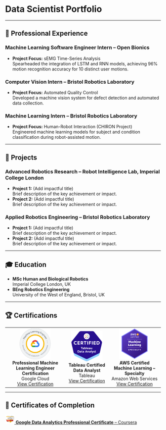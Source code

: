 # Data Scientist Portfolio  

---

## 💼 Professional Experience  
### Machine Learning Software Engineer Intern – Open Bionics  
- **Project Focus:** sEMG Time-Series Analysis  
  Spearheaded the integration of LSTM and RNN models, achieving 96% motion recognition accuracy for 10 distinct user motions.  

### Computer Vision Intern – Bristol Robotics Laboratory  
- **Project Focus:** Automated Quality Control  
  Developed a machine vision system for defect detection and automated data collection.  

### Machine Learning Intern – Bristol Robotics Laboratory  
- **Project Focus:** Human-Robot Interaction (CHIRON Project)  
  Engineered machine learning models for subject and condition classification during robot-assisted motion.  

---

## 🚀 Projects  
### Advanced Robotics Research – Robot Intelligence Lab, Imperial College London  
- **Project 1:** (Add impactful title)  
  Brief description of the key achievement or impact.  
- **Project 2:** (Add impactful title)  
  Brief description of the key achievement or impact.  

### Applied Robotics Engineering – Bristol Robotics Laboratory  
- **Project 1:** (Add impactful title)  
  Brief description of the key achievement or impact.  
- **Project 2:** (Add impactful title)  
  Brief description of the key achievement or impact.  

---

## 🎓 Education  
- **MSc Human and Biological Robotics**  
  Imperial College London, UK  
- **BEng Robotics Engineering**  
  University of the West of England, Bristol, UK  

---

## 🏆 Certifications

<div align="center">
  <table>
    <tr>
      <td align="center">
        <img src="assets/img/google_mle_professional_certification.png" alt="Google MLE Logo" width="100">
        <br>
        <strong>Professional Machine Learning Engineer Certification</strong>
        <br>
        Google Cloud<br>
        <a href="https://www.credly.com/badges/75c1d277-9725-4c95-a295-93ac103cd3d0/linked_in_profile">View Certification</a>
      </td>
      <td align="center">
        <img src="assets/img/tableau_certified_data_analyst.png" alt="Tableau Analyst Logo" width="100">
        <br>
        <strong>Tableau Certified Data Analyst</strong>
        <br>
        Tableau<br>
        <a href="https://example-link-to-tableau-cert">View Certification</a>
      </td>
      <td align="center">
        <img src="assets/img/aws_machine_learning_specialty.png" alt="AWS ML Logo" width="100">
        <br>
        <strong>AWS Certified Machine Learning – Specialty</strong>
        <br>
        Amazon Web Services<br>
        <a href="https://example-link-to-aws-cert">View Certification</a>
      </td>
    </tr>
  </table>
</div>

---

## 📜 Certificates of Completion  
[<img src="assets/img/google_da_certificate.png" alt="Google DA Logo" width="30"> **Google Data Analytics Professional Certificate** – Coursera](https://www.credly.com/badges/8b8e6990-a72b-40d3-bb31-82b2dd6c05e1/public_url)  
